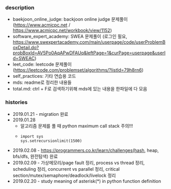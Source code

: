 ### description
- baekjoon_online_judge: backjoon online judge 문제풀이 (https://www.acmicpc.net / https://www.acmicpc.net/workbook/view/1152)
- software_expert_academy: SWEA 문제풀이 (로그인 필요, https://www.swexpertacademy.com/main/userpage/code/userProblemBoxDetail.do?probBoxId=AV5Po0AqAPwDFAUq&leftPage=1&curPage=userpage&userId=SWEAC)
- leet_code: leetcode 문제풀이 (https://leetcode.com/problemset/algorithms/?listId=79h8rn6)
- self_practices: 기타 연습용 코드
- mds: readme로 정리한 내용들
- total.md: ctrl + F로 검색하기위해 mds에 있는 내용을 한파일에 다 모음

### histories
- 2019.01.21 - migration 완료
- 2019.01.28
    - 알고리즘 문제를 풀 때 python maximum call stack 주의!!!
    -   ```
        import sys
        sys.setrecursionlimit(1500)
        ```
- 2019.02.08 - https://programmers.co.kr/learn/challenges(hash, heap, bfs/dfs, 완전탐색) 완료
- 2019.02.09 - 가상메모리/page fault 정리, process vs thread 정리, scheduling 정리, concurrent vs parallel 정리, critical section/mutex/semaphore/deadlock/livelock 정리
- 2019.02.20 - study meaning of asterisk(\*) in python function definition